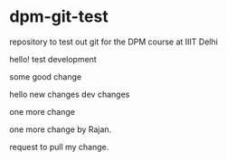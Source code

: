# dpm-git-test
repository to test out git for the DPM course at IIIT Delhi

hello! test development


some good change





hello new changes
dev changes


one more change

one more change by Rajan.

request to pull my change.
